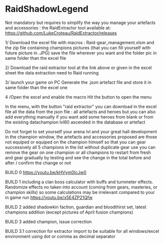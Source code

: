 # RaidShadowLegend
Not mandatory but requires to simplify the way you manage your artefacts and accessories : the RaidExtractor tool available at: https://github.com/LukeCroteau/RaidExtractor/releases

1/ Download the excel file with macros : Raid-gear_management.xlsm and the zip file containing champions pictures (that you can fill yourself with future picture in .JPG)
   save the file wherever you want and the folder pic in same folder than the excel file

2/ Download the raid extractor tool at the link above or given in the excel sheet
   the data extraction need to Raid running

3/ launch your game on PC
   Generate the .json artefact file and store it in same folder than the excel one

4 /Open the excel and enable the macro
   Hit the button to open the menu


In the menu, with the button "raid extractor" you can download in the excel file all the data from the json file : all artefacts and heroes
but you can also add everything manually if you want add some heroes from blank or from the existing datachampion lvl60 ascended in the database or artefact

Do not forget to set yourself your arena lvl and your great hall development
in the champion window, the artefacts and accessories proposed are those not equiped or equiped on the champion himself so that you can gear successively all 5 champions in the list without duplicate gear use
you can remove the gear on one champion or all champions to restart from fresh and gear gradually by testing and see the change in the total before and after / confirm the change or not

BUILD 0
https://youtu.be/kHVym0IcJw0

BUILD 1 
including a clan boss calculator with buffs and turnmeter effects. Randomize effects no taken into account (coming from gears, masteries, or champion skills) so some calculations may be irrelevant compared to your in game run 
https://youtu.be/x5E4ZP21Qfw

BUILD 2
added shadowkin faction, guardian and bloodthirst set, latest champions addition (except pictures of April fusion champions)

BUILD 3
added champion, issue correction

BUILD 3.1
correction for extractor import to be suitable for all windows/excel environment using dot or comma as decimal separator
